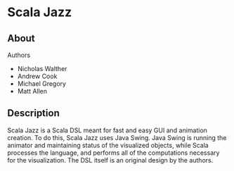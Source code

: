 # Scala Jazz
## About
Authors
* Nicholas Walther
* Andrew Cook
* Michael Gregory
* Matt Allen

## Description

Scala Jazz is a Scala DSL meant for fast and easy GUI and animation creation. To do this, Scala Jazz uses Java Swing. Java Swing is running the animator and maintaining status of the visualized objects, while Scala processes the language, and performs all of the computations necessary for the visualization. The DSL itself is an original design by the authors.
